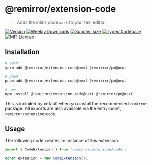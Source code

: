 # @remirror/extension-code

> Adds the inline code `mark` to your text editor.

[![Version][version]][npm] [![Weekly Downloads][downloads-badge]][npm] [![Bundled size][size-badge]][size] [![Typed Codebase][typescript]](#) [![MIT License][license]](#)

[version]: https://flat.badgen.net/npm/v/@remirror/extension-code/next
[npm]: https://npmjs.com/package/@remirror/extension-code/v/next
[license]: https://flat.badgen.net/badge/license/MIT/purple
[size]: https://bundlephobia.com/result?p=@remirror/extension-code@next
[size-badge]: https://flat.badgen.net/bundlephobia/minzip/@remirror/extension-code@next
[typescript]: https://flat.badgen.net/badge/icon/TypeScript?icon=typescript&label
[downloads-badge]: https://badgen.net/npm/dw/@remirror/extension-code/red?icon=npm

## Installation

```bash
# yarn
yarn add @remirror/extension-code@next @remirror/pm@next

# pnpm
pnpm add @remirror/extension-code@next @remirror/pm@next

# npm
npm install @remirror/extension-code@next @remirror/pm@next
```

This is included by default when you install the recommended `remirror` package. All exports are also available via the entry-point, `remirror/extension/code`.

## Usage

The following code creates an instance of this extension.

```ts
import { CodeExtension } from 'remirror/extension/code';

const extension = new CodeExtension();
```
